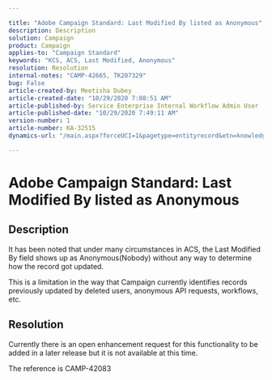 ```yaml
---

title: "Adobe Campaign Standard: Last Modified By listed as Anonymous"  
description: Description  
solution: Campaign  
product: Campaign  
applies-to: "Campaign Standard"  
keywords: "KCS, ACS, Last Modified, Anonymous"  
resolution: Resolution  
internal-notes: "CAMP-42665, TK207329"  
bug: False  
article-created-by: Meetisha Dubey  
article-created-date: "10/29/2020 7:08:51 AM"  
article-published-by: Service Enterprise Internal Workflow Admin User  
article-published-date: "10/29/2020 7:49:11 AM"  
version-number: 1  
article-number: KA-32515  
dynamics-url: "/main.aspx?forceUCI=1&pagetype=entityrecord&etn=knowledgearticle&id=b46e2e7d-b519-eb11-a812-0022480698e2"

---
```


# Adobe Campaign Standard: Last Modified By listed as Anonymous

## Description

It has been noted that under many circumstances in ACS, the Last Modified By field shows up as Anonymous(Nobody) without any way to determine how the record got updated.

This is a limitation in the way that Campaign currently identifies records previously updated by deleted users, anonymous API requests, workflows, etc.

## Resolution

Currently there is an open enhancement request for this functionality to be added in a later release but it is not available at this time.

The reference is CAMP-42083
